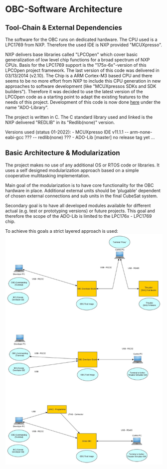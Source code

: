 OBC-Software Architecture
=========================

Tool-Chain & External Dependencies
----------------------------------

The software for the OBC runs on dedicated hardware. The CPU used is a LPC1769 from NXP. 
Therefore the used IDE is NXP provided "MCUXpresso".

NXP delivers base libraries called "LPCOpen" which cover basic generalization of low level chip functions for a broad spectrum of NXP CPUs. Basis for the LPC1769 support is the "175x-6x"-version of this LPCOpen project framework. The last version of this code was delivered in 03/13/2014 (v2.10). The Chip is a ARM Cortex-M3 based CPU and there seems to be no more effort from NXP to include this CPU generation in new approaches to software development (like "MCUXpressos SDKs and SDK builders"). Therefore it was decided to use the latest version of the LPCOpen code as a starting point to adapt the existing features to the needs of this project. Development of this code is now done  [here](https://github.com/RobertK66/ado-chip-175x-6x) under the name "ADO-Library".

The project is written in C. The C standard library used and linked is the NXP delivered "REDLIB" in its "Redlib(none)" version.

Versions used (status 01-2022):
	- MCUXpresso IDE 		v11.1.1 
	-- arm-none-eabi-gcc		???
	-- redlib(none)		 	???
	- ADO-Lib 				\[master\] no release tag yet ...


Basic Architecture & Modularization
-----------------------------------

The project makes no use of any additional OS or RTOS code or libraries. It uses a self designed modularization approach based on a simple cooperative multitasking implementation.

Main goal of the modularization is to have core functionality for the OBC hardware in place. Additional external units should be 'plugable' dependent of chosen external connections 
and sub units in the final CubeSat system. 

Secondary goal is to have all developed modules available for different actual (e.g. test or prototyping versions) or future projects. This goal and therefore the scope of the ADO-Lib 
is limited to the LPC176x - LPC1769 chip.

To achieve this goals a strict layered approach is used:
![Basic Architecture](pic/architecture.jpg)


 


  